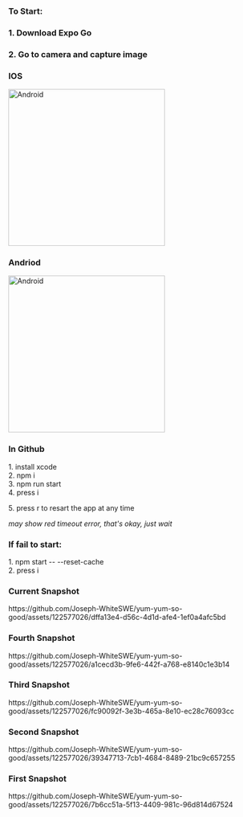  <h3>To Start:</h3>
 <h3> 1. Download Expo Go</h3>
 <h3> 2. Go to camera and capture image</h3>
 
 <h3>IOS</h3>
 <img width="312" alt="Android" src="https://github.com/Joseph-WhiteSWE/yum-yum-so-good/assets/122577026/ec60c74c-f462-4a1b-aaa9-3c6dd0e51352">

 <h3>Andriod</h3>
<img width="312" alt="Android" src="https://github.com/Joseph-WhiteSWE/yum-yum-so-good/assets/122577026/8c6492ad-6d50-40c4-a9be-aa6b60cdd44a">

<h3>In Github </h3>
 
 <div>1. install xcode</div> 
 <div>2. npm i</div> 
 <div>3. npm run start</div>
 <div>4. press i </div>
 <p>5. press r to resart the app at any time</p>

<em>may show red timeout error, that's okay, just wait</em>

 <h3>If fail to start:</h3>
 <div>1. npm start -- --reset-cache</div>
 <div>2. press i</div>
  
  
 <h3>Current Snapshot</h3>
 https://github.com/Joseph-WhiteSWE/yum-yum-so-good/assets/122577026/dffa13e4-d56c-4d1d-afe4-1ef0a4afc5bd
 
 <h3>Fourth Snapshot</h3>
 https://github.com/Joseph-WhiteSWE/yum-yum-so-good/assets/122577026/a1cecd3b-9fe6-442f-a768-e8140c1e3b14

 <h3>Third Snapshot</h3>
 https://github.com/Joseph-WhiteSWE/yum-yum-so-good/assets/122577026/fc90092f-3e3b-465a-8e10-ec28c76093cc

 <h3>Second Snapshot</h3>
 https://github.com/Joseph-WhiteSWE/yum-yum-so-good/assets/122577026/39347713-7cb1-4684-8489-21bc9c657255

 <h3>First Snapshot</h3>
 https://github.com/Joseph-WhiteSWE/yum-yum-so-good/assets/122577026/7b6cc51a-5f13-4409-981c-96d814d67524
